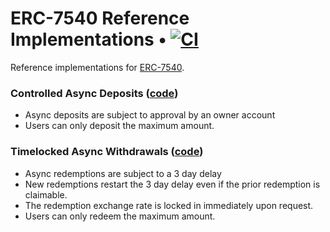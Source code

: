 # ERC-7540 Reference Implementations • [![CI](https://github.com/transmissions11/foundry-template/actions/workflows/tests.yml/badge.svg)](https://github.com/transmissions11/foundry-template/actions/workflows/tests.yml)

Reference implementations for [ERC-7540](https://eips.ethereum.org/EIPS/eip-7540).

### Controlled Async Deposits ([code](https://github.com/ERC4626-Alliance/ERC-7540-Reference/blob/main/src/ControlledAsyncDeposits.sol))
- Async deposits are subject to approval by an owner account
- Users can only deposit the maximum amount.
  
### Timelocked Async Withdrawals ([code](https://github.com/ERC4626-Alliance/ERC-7540-Reference/blob/main/src/TimelockedAsyncWithdrawals.sol))
- Async redemptions are subject to a 3 day delay
- New redemptions restart the 3 day delay even if the prior redemption is claimable.
- The redemption exchange rate is locked in immediately upon request.
- Users can only redeem the maximum amount.